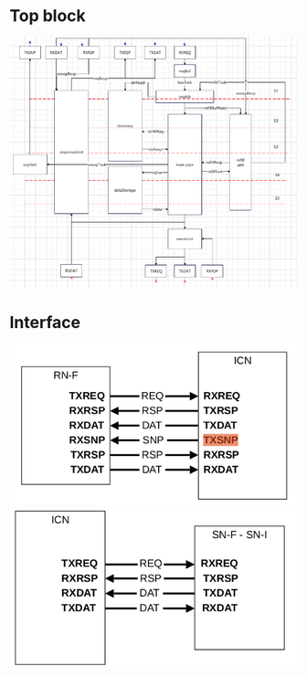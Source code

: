 # Top block
![top block view](image.png)
# Interface
![Upstream Interface](image-1.png)
![Downstream Interface](image-2.png)